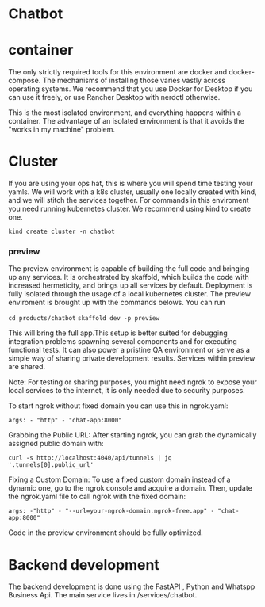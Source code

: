 # Chatbot

# container

The only strictly required tools for this environment are docker and
docker-compose. The mechanisms of installing those varies vastly across
operating systems. We recommend that you use Docker for Desktop if you can
use it freely, or use Rancher Desktop with nerdctl otherwise.

This is the most isolated environment, and everything happens within a
container. The advantage of an isolated environment is that it avoids
the "works in my machine" problem.

# Cluster

If you are using your ops hat, this is where you will spend time testing your
yamls. We will work with a k8s cluster, usually one locally created with kind,
and we will stitch the services together. For commands in this enviroment
you need running kubernetes cluster. We recommend using kind to create one.

`kind create cluster -n chatbot`

### preview

The preview environment is capable of building the full code and bringing
up any services. It is orchestrated by skaffold, which builds the code
with increased hermeticity, and brings up all services by default. Deployment
is fully isolated through the usage of a local kubernetes cluster. The preview
enviroment is brought up with the commands belows. You can run

`cd products/chatbot`
`skaffold dev -p preview`

This will bring the full app.This setup is better suited for debugging
integration problems spawning several components and for executing functional
tests. It can also power a pristine QA environment or serve as a simple way of
sharing private development results. Services within preview are shared.

Note: For testing or sharing purposes, you might need ngrok to expose your
local services to the internet, it is only needed due to security purposes.

To start ngrok without fixed domain you can use this in ngrok.yaml:

`args: - "http" - "chat-app:8000"`

Grabbing the Public URL: After starting ngrok, you can grab the dynamically
assigned public domain with:

`curl -s http://localhost:4040/api/tunnels | jq '.tunnels[0].public_url'`

Fixing a Custom Domain: To use a fixed custom domain instead of a dynamic one,
go to the ngrok console and acquire a domain. Then, update the ngrok.yaml
file to call ngrok with the fixed domain:

`args: -"http" - "--url=your-ngrok-domain.ngrok-free.app" - "chat-app:8000"`

Code in the preview environment should be fully optimized.

# Backend development

The backend development is done using the FastAPI , Python and Whatspp Business
Api. The main service lives in /services/chatbot.
